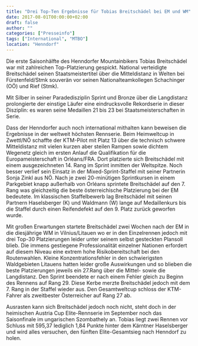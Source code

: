 ```yaml
---
title: "Drei Top-Ten Ergebnisse für Tobias Breitschädel bei EM und WM"
date: 2017-08-01T00:00:00+02:00
draft: false
author: ""
categories: ["Presseinfo"]
tags: ["International", "MTBO"]
location: "Henndorf"
---
```


Die erste Saisonhälfte des Henndorfer Mountainbikers Tobias Breitschädel war mit zahlreichen Top-Platzierung gespickt. National verteidigte Breitschädel seinen Staatsmeistertitel über die Mitteldistanz in Welten bei Fürstenfeld/Stmk souverän vor seinen Nationalteamkollegen Schachinger (OÖ) und Rief (Stmk).

<!--more-->

Mit Silber in seiner Paradedisziplin Sprint und Bronze über die Langdistanz prolongierte der einstige Läufer eine eindrucksvolle Rekordserie in dieser Disziplin: es waren seine Medaillen 21 bis 23 bei Staatsmeisterschaften in Serie.

Dass der Henndorfer auch noch international mithalten kann beweisen die Ergebnisse in der weltweit höchsten Rennserie. Beim Heimweltcup in Zwettl/NÖ schaffte der KTM-Pilot mit Platz 13 über die technisch schwere Mitteldistanz mit vielen kurzen aber steilen Rampen sowie dichtem Wegenetz gleich im ersten Anlauf die Qualifikation für die Europameisterschaft in Orléans/FRA. Dort platzierte sich Breitschädel mit einem ausgezeichneten 14. Rang im Sprint inmitten der Weltspitze. Noch besser verlief sein Einsatz in der Mixed-Sprint-Staffel mit seiner Partnerin Sonja Zinkl aus NÖ. Nach je zwei 20-minütigen Sprintkursen in einem Parkgebiet knapp außerhalb von Orléans sprintete Breitschädel auf den 7. Rang was gleichzeitig die beste österreichische Platzierung bei der EM bedeutete. Im klassischen Staffelbewerb lag Breitschädel mit seinen Partnern Haselsberger (K) und Waldmann (W) lange auf Medaillenkurs bis die Staffel durch einen Reifendefekt auf den 9. Platz zurück geworfen wurde.

Mit großen Erwartungen startete Breitschädel zwei Wochen nach der EM in die diesjährige WM in Vilnius/Litauen wo er in den Einzelrennen jedoch mit drei Top-30 Platzierungen leider unter seinem selbst gesteckten Plansoll blieb. Die immens gestiegene Professionalität einzelner Nationen erfordert auf diesem Niveau eine extrem hohe Risikobereitschaft bei den Routenwahlen. Kleine Konzentrationsfehler in den schwierigsten Waldgebieten Litauens hatten leider große Auswirkungen und so blieben die beste Platzierungen jeweils ein 27.Rang über die Mittel- sowie die Langdistanz. Den Sprint beendete er nach einem Fehler gleich zu Beginn des Rennens auf Rang 29. Diese Kerbe merzte Breitschädel jedoch mit dem 7. Rang in der Staffel wieder aus. Den Gesamtweltcup schloss der KTM-Fahrer als zweitbester Österreicher auf Rang 27 ab.

Ausrasten kann sich Breitschädel jedoch noch nicht, steht doch in der heimischen Austria Cup Elite-Rennserie im September noch das Saisonfinale im ungarischen Szombathely an. Tobias liegt zwei Rennen vor Schluss mit 595,37 lediglich 1,84 Punkte hinter dem Kärntner Haselsberger und wird alles versuchen, den fünften Elite-Gesamtsieg nach Henndorf zu holen.